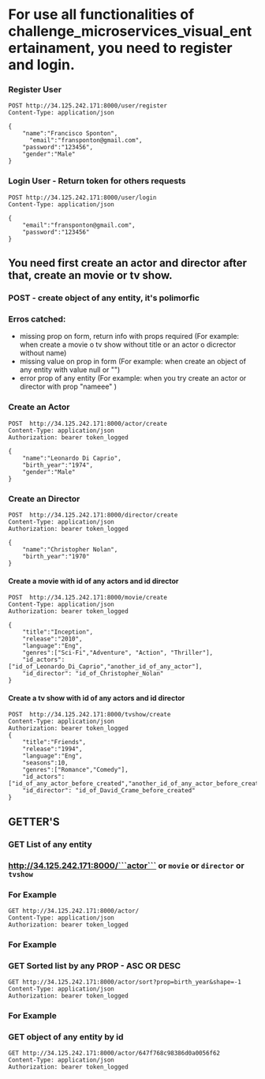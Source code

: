# For use all functionalities of challenge_microservices_visual_entertainament, you need to register and login.

### Register User
```
POST http://34.125.242.171:8000/user/register
Content-Type: application/json

{
    "name":"Francisco Sponton",
      "email":"fransponton@gmail.com",
    "password":"123456",
    "gender":"Male"
}
```

### Login User - Return token for others requests
```
POST http://34.125.242.171:8000/user/login
Content-Type: application/json

{
    "email":"fransponton@gmail.com",
    "password":"123456"
}
```

## You need first create an actor and director after that, create an movie or tv show.

### POST - create object of any entity, it's polimorfic

### Erros catched:
*  missing prop on form, return info with props required   (For example: when create a movie o tv show without title or an actor o dicrector without name)
*  missing value on prop in form (For example: when create an object of any entity with value null or "")
*  error prop of any entity (For example: when you try create an actor or director with prop "nameee" )


### Create an Actor
```
POST  http://34.125.242.171:8000/actor/create
Content-Type: application/json
Authorization: bearer token_logged

{
    "name":"Leonardo Di Caprio",
    "birth_year":"1974",
    "gender":"Male"
}
```
### Create an Director
```
POST  http://34.125.242.171:8000/director/create
Content-Type: application/json
Authorization: bearer token_logged

{
    "name":"Christopher Nolan",
    "birth_year":"1970"
}
```


#### Create a movie with id of any actors and id director
```
POST  http://34.125.242.171:8000/movie/create
Content-Type: application/json
Authorization: bearer token_logged

{
    "title":"Inception",
    "release":"2010",
    "language":"Eng",
    "genres":["Sci-Fi","Adventure", "Action", "Thriller"],
    "id_actors":["id_of_Leonardo_Di_Caprio","another_id_of_any_actor"],
    "id_director": "id_of_Christopher_Nolan"
}
```

#### Create a tv show with id of any actors and id director
```
POST  http://34.125.242.171:8000/tvshow/create
Content-Type: application/json
Authorization: bearer token_logged
{
    "title":"Friends",
    "release":"1994",
    "language":"Eng",
    "seasons":10,
    "genres":["Romance","Comedy"],
    "id_actors":["id_of_any_actor_before_created","another_id_of_any_actor_before_created"],
    "id_director": "id_of_David_Crame_before_created"
}
```

## GETTER'S

### GET List of any entity 
### http://34.125.242.171:8000/```actor``` or ```movie``` or ```director``` or ```tvshow```

### For Example
```
GET http://34.125.242.171:8000/actor/
Content-Type: application/json
Authorization: bearer token_logged
```

### For Example
### GET Sorted list by any PROP - ASC OR DESC 
```
GET http://34.125.242.171:8000/actor/sort?prop=birth_year&shape=-1
Content-Type: application/json
Authorization: bearer token_logged
```
### For Example
### GET object of any entity by id
```
GET http://34.125.242.171:8000/actor/647f768c98386d0a0056f62
Content-Type: application/json
Authorization: bearer token_logged
```

